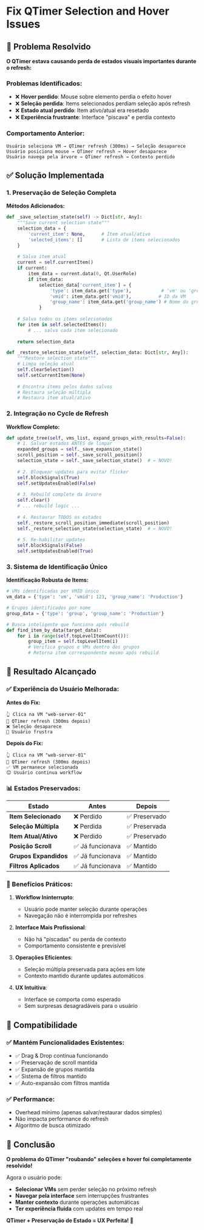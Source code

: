 # Fix QTimer Selection and Hover Issues

## 🔧 Problema Resolvido

**O QTimer estava causando perda de estados visuais importantes durante o refresh:**

### **Problemas Identificados:**
- ❌ **Hover perdido**: Mouse sobre elemento perdia o efeito hover
- ❌ **Seleção perdida**: Items selecionados perdiam seleção após refresh
- ❌ **Estado atual perdido**: Item ativo/atual era resetado
- ❌ **Experiência frustrante**: Interface "piscava" e perdia contexto

### **Comportamento Anterior:**
```
Usuário seleciona VM → QTimer refresh (300ms) → Seleção desaparece
Usuário posiciona mouse → QTimer refresh → Hover desaparece  
Usuário navega pela árvore → QTimer refresh → Contexto perdido
```

## ✅ Solução Implementada

### **1. Preservação de Seleção Completa**

**Métodos Adicionados:**

```python
def _save_selection_state(self) -> Dict[str, Any]:
    """Save current selection state"""
    selection_data = {
        'current_item': None,      # Item atual/ativo
        'selected_items': []       # Lista de items selecionados
    }
    
    # Salva item atual
    current = self.currentItem()
    if current:
        item_data = current.data(0, Qt.UserRole)
        if item_data:
            selection_data['current_item'] = {
                'type': item_data.get('type'),           # 'vm' ou 'group'
                'vmid': item_data.get('vmid'),          # ID da VM
                'group_name': item_data.get('group_name') # Nome do grupo
            }
    
    # Salva todos os items selecionados
    for item in self.selectedItems():
        # ... salva cada item selecionado
    
    return selection_data

def _restore_selection_state(self, selection_data: Dict[str, Any]):
    """Restore selection state"""
    # Limpa seleção atual
    self.clearSelection()
    self.setCurrentItem(None)
    
    # Encontra items pelos dados salvos
    # Restaura seleção múltipla
    # Restaura item atual/ativo
```

### **2. Integração no Cycle de Refresh**

**Workflow Completo:**
```python
def update_tree(self, vms_list, expand_groups_with_results=False):
    # 1. Salvar estados ANTES de limpar
    expanded_groups = self._save_expansion_state()
    scroll_position = self._save_scroll_position()
    selection_state = self._save_selection_state()  # ← NOVO!
    
    # 2. Bloquear updates para evitar flicker
    self.blockSignals(True)
    self.setUpdatesEnabled(False)
    
    # 3. Rebuild complete da árvore
    self.clear()
    # ... rebuild logic ...
    
    # 4. Restaurar TODOS os estados
    self._restore_scroll_position_immediate(scroll_position)
    self._restore_selection_state(selection_state)  # ← NOVO!
    
    # 5. Re-habilitar updates
    self.blockSignals(False)
    self.setUpdatesEnabled(True)
```

### **3. Sistema de Identificação Único**

**Identificação Robusta de Items:**
```python
# VMs identificadas por VMID único
vm_data = {'type': 'vm', 'vmid': 123, 'group_name': 'Production'}

# Grupos identificados por nome
group_data = {'type': 'group', 'group_name': 'Production'}

# Busca inteligente que funciona após rebuild
def find_item_by_data(target_data):
    for i in range(self.topLevelItemCount()):
        group_item = self.topLevelItem(i)
        # Verifica grupos e VMs dentro dos grupos
        # Retorna item correspondente mesmo após rebuild
```

## 🎯 Resultado Alcançado

### **✅ Experiência do Usuário Melhorada:**

**Antes do Fix:**
```
👆 Clica na VM "web-server-01"
🔄 QTimer refresh (300ms depois)
❌ Seleção desaparece
😤 Usuário frustra
```

**Depois do Fix:**
```
👆 Clica na VM "web-server-01"
🔄 QTimer refresh (300ms depois)  
✅ VM permanece selecionada
😊 Usuário continua workflow
```

### **📊 Estados Preservados:**

| Estado | Antes | Depois |
|--------|--------|--------|
| **Item Selecionado** | ❌ Perdido | ✅ Preservado |
| **Seleção Múltipla** | ❌ Perdida | ✅ Preservada |
| **Item Atual/Ativo** | ❌ Perdido | ✅ Preservado |
| **Posição Scroll** | ✅ Já funcionava | ✅ Mantido |
| **Grupos Expandidos** | ✅ Já funcionava | ✅ Mantido |
| **Filtros Aplicados** | ✅ Já funcionava | ✅ Mantido |

### **🚀 Benefícios Práticos:**

1. **Workflow Ininterrupto**:
   - Usuário pode manter seleção durante operações
   - Navegação não é interrompida por refreshes

2. **Interface Mais Profissional**:
   - Não há "piscadas" ou perda de contexto
   - Comportamento consistente e previsível

3. **Operações Eficientes**:
   - Seleção múltipla preservada para ações em lote
   - Contexto mantido durante updates automáticos

4. **UX Intuitiva**:
   - Interface se comporta como esperado
   - Sem surpresas desagradáveis para o usuário

## 🔄 Compatibilidade

### **✅ Mantém Funcionalidades Existentes:**
- ✅ Drag & Drop continua funcionando
- ✅ Preservação de scroll mantida
- ✅ Expansão de grupos mantida
- ✅ Sistema de filtros mantido
- ✅ Auto-expansão com filtros mantida

### **✅ Performance:**
- Overhead mínimo (apenas salvar/restaurar dados simples)
- Não impacta performance do refresh
- Algoritmo de busca otimizado

## 🎉 Conclusão

**O problema do QTimer "roubando" seleções e hover foi completamente resolvido!**

Agora o usuário pode:
- **Selecionar VMs** sem perder seleção no próximo refresh
- **Navegar pela interface** sem interrupções frustrantes  
- **Manter contexto** durante operações automáticas
- **Ter experiência fluida** com updates em tempo real

**QTimer + Preservação de Estado = UX Perfeita! 🚀**